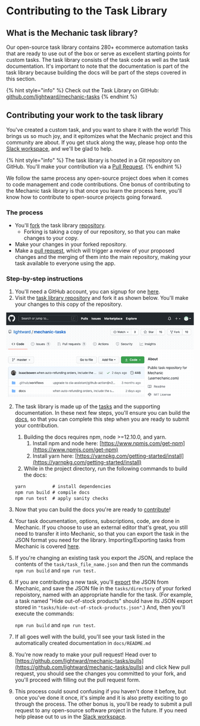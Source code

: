 # Contributing to the Task Library

## What is the Mechanic task library?

Our open-source task library contains 280+ ecommerce automation tasks that are ready to use out of the box or serve as excellent starting points for custom tasks. The task library consists of the task code as well as the task documentation. It's important to note that the documentation is part of the task library because building the docs will be part of the steps covered in this section.

{% hint style="info" %}
Check out the Task Library on GitHub: [github.com/lightward/mechanic-tasks](https://github.com/lightward/mechanic-tasks)
{% endhint %}

## Contributing your work to the task library

You've created a custom task, and you want to share it with the world! This brings us so much joy, and it epitomizes what the Mechanic project and this community are about. If you get stuck along the way, please hop onto the [Slack workspace](https://join.slack.com/t/usemechanic/shared_invite/zt-cq84nrs7-ggYbYTbf~CrCjTg8nmHP2A), and we'll be glad to help.

{% hint style="info" %}
The task library is hosted in a Git repository on GitHub. You'll make your contribution via a [Pull Request](https://docs.github.com/en/github/collaborating-with-issues-and-pull-requests/about-pull-requests).
{% endhint %}

We follow the same process any open-source project does when it comes to code management and code contributions. One bonus of contributing to the Mechanic task library is that once you learn the process here, you'll know how to contribute to open-source projects going forward.

### The process

* You'll [fork](https://docs.github.com/en/github/getting-started-with-github/fork-a-repo) the task library [repository](https://github.com/lightward/mechanic-tasks).
  * Forking is taking a copy of our repository, so that you can make changes to your copy.
* Make your changes in your forked repository.
* Make a [pull request](https://docs.github.com/en/github/collaborating-with-issues-and-pull-requests/about-pull-requests), which will trigger a review of your proposed changes and the merging of them into the main repository, making your task available to everyone using the app.

### Step-by-step instructions

1. You'll need a GitHub account, you can signup for one [here](https://github.com/join). 
2. Visit the [task library repository](https://github.com/lightward/mechanic-tasks) and fork it as shown below. You'll make your changes to this copy of the repository.

![](../.gitbook/assets/fork.gif)

2. The task library is made up of the [tasks](https://github.com/lightward/mechanic-tasks/tree/master/tasks) and the supporting documentation.  In these next few steps, you'll ensure you can build the [docs](https://github.com/lightward/mechanic-tasks/tree/master/docs), so that you can complete this step when you are ready to submit your contribution.

   1. Building the docs requires npm, node &gt;=12.10.0, and yarn. 
      1. Install npm and node here: [https://www.npmjs.com/get-npm](https://www.npmjs.com/get-npm)
      2. Install yarn here: [https://yarnpkg.com/getting-started/install](https://yarnpkg.com/getting-started/install)
   2. While in the project directory, run the following commands to build the docs:

   ```text
   yarn          # install dependencies
   npm run build # compile docs
   npm run test  # apply sanity checks
   ```

3. Now that you can build the docs you're are ready to [contribute](https://github.com/lightward/mechanic-tasks/blob/master/CONTRIBUTING.md)! 
4. Your task documentation, options, subscriptions, code, are done in Mechanic. If you choose to use an external editor that's great, you still need to transfer it into Mechanic, so that you can export the task in the JSON format you need for the library. Importing/Exporting tasks from Mechanic is covered [here](../core-concepts/tasks/importing-exporting-tasks.md).
5. If you're changing an existing task you export the JSON, and replace the contents of the `task/task_file_name.json` and then run the commands `npm run build` and `npm run test.`
6. If you are contributing a new task, you'll [export](../core-concepts/tasks/importing-exporting-tasks.md) the JSON from Mechanic, and save the JSON file in the `tasks/directory` of your forked repoistory, named with an appropriate handle for the task. \(For example, a task named "Hide out-of-stock products" should have its JSON export stored in `"tasks/hide-out-of-stock-products.json"`.\) And, then you'll execute the commands: 

   `npm run build` and `npm run test`.

7. If all goes well with the build, you'll see your task listed in the automatically created documentation in `docs/README.md`
8. You're now ready to make your pull request! Head over to [https://github.com/lightward/mechanic-tasks/pulls](https://github.com/lightward/mechanic-tasks/pulls)  and click New pull request, you should see the changes you committed to your fork, and you'll proceed with filling out the pull request form.
9. This process could sound confusing if you haven't done it before, but once you've done it once, it's simple and it is also pretty exciting to go through the process.  The other bonus is, you'll be ready to submit a pull request to any open-source software project in the future. If you need help please out to us in the [Slack workspace](https://join.slack.com/t/usemechanic/shared_invite/zt-cq84nrs7-ggYbYTbf~CrCjTg8nmHP2A).

